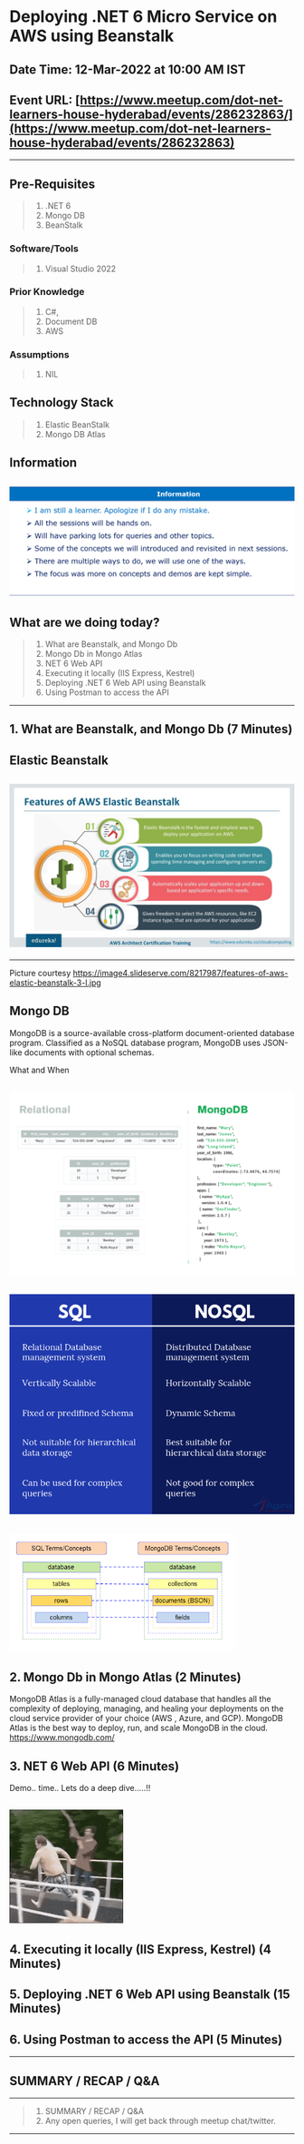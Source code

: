 # Deploying .NET 6 Micro Service on AWS using Beanstalk

## Date Time: 12-Mar-2022 at 10:00 AM IST

## Event URL: [https://www.meetup.com/dot-net-learners-house-hyderabad/events/286232863/](https://www.meetup.com/dot-net-learners-house-hyderabad/events/286232863)


---

## Pre-Requisites

> 1. .NET 6
> 1. Mongo DB
> 1. BeanStalk

### Software/Tools

> 1. Visual Studio 2022

### Prior Knowledge

> 1. C#,
> 1. Document DB
> 1. AWS

### Assumptions

> 1. NIL

## Technology Stack

> 1. Elastic BeanStalk
> 1. Mongo DB Atlas


## Information

## ![Information | 100x100](../Documentation/Images/Information.PNG)

## What are we doing today?

> 1. What are Beanstalk, and Mongo Db
> 1. Mongo Db in Mongo Atlas
> 1. NET 6 Web API
> 1. Executing it locally (IIS Express, Kestrel)
> 1. Deploying .NET 6 Web API using Beanstalk
> 1. Using Postman to access the API

---

## 1. What are Beanstalk, and Mongo Db (7 Minutes)

Elastic Beanstalk
---
## ![Features-of-aws-elastic-beanstalk | 100x100](../Documentation/Images/features-of-aws-elastic-beanstalk.jpg)

---
Picture courtesy https://image4.slideserve.com/8217987/features-of-aws-elastic-beanstalk-3-l.jpg

## Mongo DB

MongoDB is a source-available cross-platform document-oriented database program. Classified as a NoSQL database program, MongoDB uses JSON-like documents with optional schemas.

What and When

## ![Relational vs DocumentDB | 100x100](../Documentation/Images/Relational_vs_DocumentDB.png)


## ![Difference between SQL and NOSQL | 100x100](../Documentation/Images/Difference-between-SQL-and-NOSQL.png)


## ![SQL-MongoDB Correspondence | 100x100](../Documentation/Images/SQL-MongoDB-Correspondence.PNG)

## 2. Mongo Db in Mongo Atlas (2 Minutes)

MongoDB Atlas is a fully-managed cloud database that handles all the complexity of deploying, managing, and healing your deployments on the cloud service provider of your choice (AWS , Azure, and GCP). MongoDB Atlas is the best way to deploy, run, and scale MongoDB in the cloud.
https://www.mongodb.com/

## 3. NET 6 Web API (6 Minutes)
Demo.. time.. Lets do a deep dive.....!!
## ![Deep Dive | 100x100](../Documentation/Images/Deep_Dive.gif)

## 4. Executing it locally (IIS Express, Kestrel) (4 Minutes)

## 5. Deploying .NET 6 Web API using Beanstalk (15 Minutes)

## 6. Using Postman to access the API (5 Minutes)

---

## SUMMARY / RECAP / Q&A

---

> 1. SUMMARY / RECAP / Q&A
> 2. Any open queries, I will get back through meetup chat/twitter.

---
